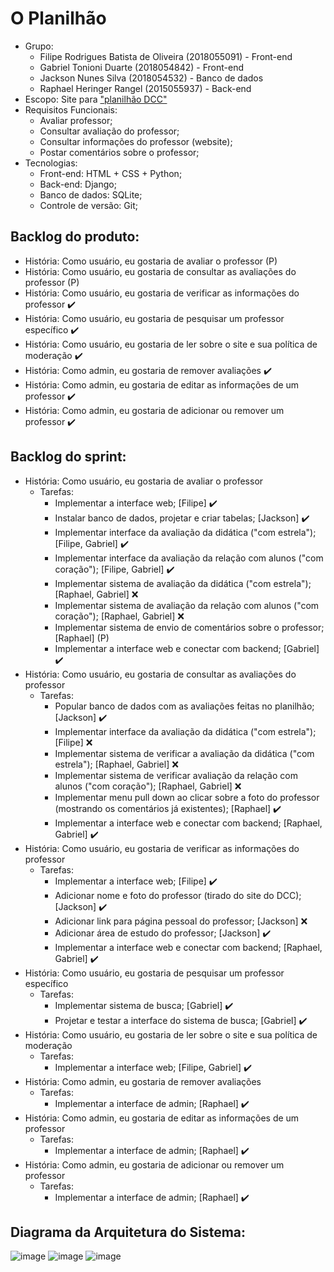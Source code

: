 # O Planilhão 

* Grupo:
   * Filipe Rodrigues Batista de Oliveira (2018055091) - Front-end
   * Gabriel Tonioni Duarte (2018054842) - Front-end
   * Jackson Nunes Silva (2018054532) - Banco de dados
   * Raphael Heringer Rangel (2015055937) - Back-end
* Escopo: Site para ["planilhão DCC"](https://docs.google.com/spreadsheets/d/1b3ZAhH9FYQv4KxN5b-7h_hkhnZd1tILS3Ue60rOGJ-o/edit?usp=drive_web&ouid=107912368015206779024)
* Requisitos Funcionais: 
   * Avaliar professor;
   * Consultar avaliação do professor;
   * Consultar informações do professor (website);
   * Postar comentários sobre o professor;
* Tecnologias:
   * Front-end: HTML + CSS + Python;
   * Back-end: Django;
   * Banco de dados: SQLite;
   * Controle de versão: Git;

## Backlog do produto:
  * História: Como usuário, eu gostaria de avaliar o professor (P)
  * História: Como usuário, eu gostaria de consultar as avaliações do professor (P)
  * História: Como usuário, eu gostaria de verificar as informações do professor ✔️
  * História: Como usuário, eu gostaria de pesquisar um professor específico ✔️
  * História: Como usuário, eu gostaria de ler sobre o site e sua política de moderação ✔️
  * História: Como admin, eu gostaria de remover avaliações ✔️
  * História: Como admin, eu gostaria de editar as informações de um professor ✔️
  * História: Como admin, eu gostaria de adicionar ou remover um professor ✔️

## Backlog do sprint:
  * História: Como usuário, eu gostaria de avaliar o professor 
    * Tarefas:
      * Implementar a interface web; [Filipe] ✔️
      * Instalar banco de dados, projetar e criar tabelas; [Jackson] ✔️
      * Implementar interface da avaliação da didática ("com estrela"); [Filipe, Gabriel] ✔️
      * Implementar interface da avaliação da relação com alunos ("com coração"); [Filipe, Gabriel] ✔️
      * Implementar sistema de avaliação da didática ("com estrela"); [Raphael, Gabriel] ❌
      * Implementar sistema de avaliação da relação com alunos ("com coração"); [Raphael, Gabriel] ❌
      * Implementar sistema de envio de comentários sobre o professor; [Raphael] (P)
      * Implementar a interface web e conectar com backend; [Gabriel] ✔️
  * História: Como usuário, eu gostaria de consultar as avaliações do professor
    * Tarefas:
      * Popular banco de dados com as avaliações feitas no planilhão; [Jackson] ✔️
      * Implementar interface da avaliação da didática ("com estrela"); [Filipe] ❌
      * Implementar sistema de verificar a avaliação da didática ("com estrela"); [Raphael, Gabriel] ❌
      * Implementar sistema de verificar avaliação da relação com alunos ("com coração"); [Raphael, Gabriel] ❌
      * Implementar menu pull down ao clicar sobre a foto do professor (mostrando os comentários já existentes); [Raphael] ✔️
      * Implementar a interface web e conectar com backend; [Raphael, Gabriel] ✔️
  * História: Como usuário, eu gostaria de verificar as informações do professor 
    * Tarefas:
      * Implementar a interface web; [Filipe] ✔️
      * Adicionar nome e foto do professor (tirado do site do DCC); [Jackson] ✔️
      * Adicionar link para página pessoal do professor; [Jackson] ❌
      * Adicionar área de estudo do professor; [Jackson] ✔️
      * Implementar a interface web e conectar com backend; [Raphael, Gabriel] ✔️
  * História: Como usuário, eu gostaria de pesquisar um professor específico
    * Tarefas: 
      * Implementar sistema de busca; [Gabriel] ✔️
      * Projetar e testar a interface do sistema de busca; [Gabriel] ✔️
  * História: Como usuário, eu gostaria de ler sobre o site e sua política de moderação
    * Tarefas:
      * Implementar a interface web; [Filipe, Gabriel] ✔️
  * História: Como admin, eu gostaria de remover avaliações
    * Tarefas:
      * Implementar a interface de admin; [Raphael] ✔️  
  * História: Como admin, eu gostaria de editar as informações de um professor
    * Tarefas:
      * Implementar a interface de admin; [Raphael] ✔️
  * História: Como admin, eu gostaria de adicionar ou remover um professor
    * Tarefas:
      * Implementar a interface de admin; [Raphael] ✔️
      
## Diagrama da Arquitetura do Sistema:
![image](https://user-images.githubusercontent.com/42478443/124494113-d2feb580-dd8c-11eb-92eb-5d0aa6bb9e23.png)
![image](https://user-images.githubusercontent.com/42478443/124494320-135e3380-dd8d-11eb-8614-7cea8772961b.png)
![image](https://user-images.githubusercontent.com/42478443/124494546-5b7d5600-dd8d-11eb-8a89-d91280c8b775.png)

